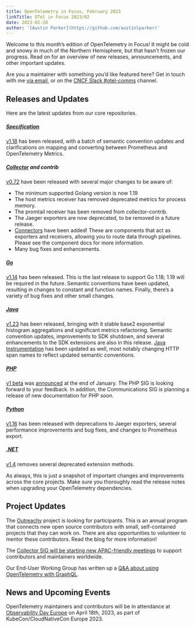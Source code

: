 ```yaml
---
title: OpenTelemetry in Focus, February 2023
linkTitle: OTel in Focus 2023/02
date: 2023-02-28
author: '[Austin Parker](https://github.com/austinlparker)'
---
```


Welcome to this month’s edition of OpenTelemetry in Focus! It might be cold and
snowy in much of the Northern Hemisphere, but that hasn’t frozen our progress.
Read on for an overview of new releases, announcements, and other important
updates.

Are you a maintainer with something you’d like featured here? Get in touch with
me [via email](mailto:austin@lightstep.com), or on the
[CNCF Slack #otel-comms](https://cloud-native.slack.com/archives/C02UN96HZH6)
channel.

## Releases and Updates

Here are the latest updates from our core repositories.

##### [Specification](/docs/reference/specification/)

[v1.18](https://github.com/open-telemetry/opentelemetry-specification/releases/tag/v1.18.0)
has been released, with a batch of semantic convention updates and
clarifications on mapping and converting between Prometheus and OpenTelemetry
Metrics.

##### [Collector](/docs/collector/) and contrib

[v0.72](https://github.com/open-telemetry/opentelemetry-collector-contrib/releases)
have been released with several major changes to be aware of:

- The minimum supported Golang version is now 1.19
- The host metrics receiver has removed deprecated metrics for process memory.
- The promtail receiver has been removed from collector-contrib.
- The Jaeger exporters are now deprecated, to be removed in a future release.
- [Connectors](https://github.com/open-telemetry/opentelemetry-collector/blob/main/connector/README.md)
  have been added! These are components that act as exporters and receivers,
  allowing you to route data through pipelines. Please see the component docs
  for more information.
- Many bug fixes and enhancements.

##### [Go](/docs/instrumentation/go/)

[v1.14](https://github.com/open-telemetry/opentelemetry-go/releases/tag/v1.14.0)
has been released. This is the last release to support Go 1.18; 1.19 will be
required in the future. Semantic conventions have been updated, resulting in
changes to constant and function names. Finally, there’s a variety of bug fixes
and other small changes.

##### [Java](/docs/instrumentation/java/)

[v1.23](https://github.com/open-telemetry/opentelemetry-java/releases/tag/v1.23.0)
has been released, bringing with it stable base2 exponential histogram
aggregations and significant metrics refactoring. Semantic convention updates,
improvements to SDK shutdown, and several enhancements to the SDK extensions are
also in this release.
[Java Instrumentation](https://github.com/open-telemetry/opentelemetry-java-instrumentation/releases/tag/v1.23.0)
has been updated as well, most notably changing HTTP span names to reflect
updated semantic conventions.

##### [PHP](/docs/instrumentation/php/)

[v1 beta](https://github.com/open-telemetry/opentelemetry-php/releases/tag/1.0.0beta1)
was [announced](/blog/2023/php-beta-release/) at the end of January. The PHP SIG
is looking forward to your feedback. In addition, the Communications SIG is
planning a release of new documentation for PHP soon.

##### [Python](/docs/instrumentation/python/)

[v1.16](https://github.com/open-telemetry/opentelemetry-python/releases/tag/v1.16.0)
has been released with deprecations to Jaeger exporters, several performance
improvements and bug fixes, and changes to Prometheus export.

##### [.NET](/docs/instrumentation/net/)

[v1.4](https://github.com/open-telemetry/opentelemetry-dotnet/releases/tag/core-1.4.0)
removes several deprecated extension methods.

As always, this is just a snapshot of important changes and improvements across
the core projects. Make sure you thoroughly read the release notes when
upgrading your OpenTelemetry dependencies.

## Project Updates

The [Outreachy](/blog/2023/outreachy-may-cohort/) project is looking for
participants. This is an annual program that connects new open source
contributors with small, self-contained projects that they can work on. There
are also opportunities to volunteer to mentor these contributors. Read the blog
for more information!

The
[Collector SIG will be starting new APAC-friendly meetings](/blog/2023/new-apac-meetings/)
to support contributors and maintainers worldwide.

Our End-User Working Group has written up a
[Q&A about using OpenTelemetry with GraphQL](/blog/2023/end-user-q-and-a-01/).

## News and Upcoming Events

OpenTelemetry maintainers and contributors will be in attendance at
[Observability Day Europe](https://events.linuxfoundation.org/kubecon-cloudnativecon-europe/co-located-events/observability-day/)
on April 18th, 2023, as part of KubeCon/CloudNativeCon Europe 2023.
